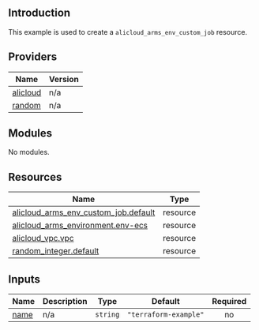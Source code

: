<!-- BEGIN_TF_DOCS -->
## Introduction

This example is used to create a `alicloud_arms_env_custom_job` resource.

## Providers

| Name | Version |
|------|---------|
| <a name="provider_alicloud"></a> [alicloud](#provider\_alicloud) | n/a |
| <a name="provider_random"></a> [random](#provider\_random) | n/a |

## Modules

No modules.

## Resources

| Name | Type |
|------|------|
| [alicloud_arms_env_custom_job.default](https://registry.terraform.io/providers/aliyun/alicloud/latest/docs/resources/arms_env_custom_job) | resource |
| [alicloud_arms_environment.env-ecs](https://registry.terraform.io/providers/aliyun/alicloud/latest/docs/resources/arms_environment) | resource |
| [alicloud_vpc.vpc](https://registry.terraform.io/providers/aliyun/alicloud/latest/docs/resources/vpc) | resource |
| [random_integer.default](https://registry.terraform.io/providers/hashicorp/random/latest/docs/resources/integer) | resource |

## Inputs

| Name | Description | Type | Default | Required |
|------|-------------|------|---------|:--------:|
| <a name="input_name"></a> [name](#input\_name) | n/a | `string` | `"terraform-example"` | no |
<!-- END_TF_DOCS -->    